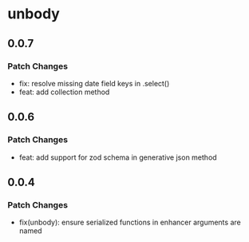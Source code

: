 # unbody

## 0.0.7

### Patch Changes

- fix: resolve missing date field keys in .select()
- feat: add collection method

## 0.0.6

### Patch Changes

- feat: add support for zod schema in generative json method

## 0.0.4

### Patch Changes

- fix(unbody): ensure serialized functions in enhancer arguments are named
